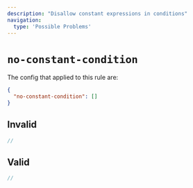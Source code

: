 ```yaml
---
description: "Disallow constant expressions in conditions"
navigation:
  type: 'Possible Problems'
---
```


# `no-constant-condition`

The config that applied to this rule are:

```json
{
  "no-constant-condition": []
}
```

## Invalid

```js invalid
//
```

## Valid

```js valid
//
```
  